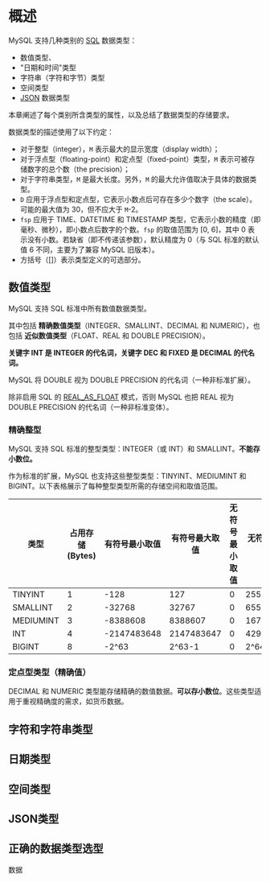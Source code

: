 # 概述





MySQL 支持几种类别的 [SQL](https://dev.mysql.com/doc/refman/8.0/en/glossary.html#glos_sql) 数据类型：

- 数值类型、
- "日期和时间"类型
- 字符串（字符和字节）类型
- 空间类型
-  [JSON](https://dev.mysql.com/doc/refman/8.0/en/json.html) 数据类型

本章阐述了每个类别所含类型的属性，以及总结了数据类型的存储要求。

数据类型的描述使用了以下约定：

- 对于整型（integer），`M` 表示最大的显示宽度（display width）；
- 对于浮点型（floating-point）和定点型（fixed-point）类型，`M` 表示可被存储数字的总个数（the precision）；
- 对于字符串类型，`M` 是最大长度。另外，`M` 的最大允许值取决于具体的数据类型。
- `D` 应用于浮点型和定点型，它表示小数点后可存在多少个数字（the scale）。可能的最大值为 30，但不应大于 `M`-2。
- `fsp` 应用于 TIME、DATETIME 和 TIMESTAMP 类型，它表示小数的精度（即毫秒、微秒），即小数点后数字的个数。`fsp` 的取值范围为 [0, 6]，其中 0 表示没有小数。若缺省（即不传递该参数），默认精度为 0（与 SQL 标准的默认值 6 不同，主要为了兼容 MySQL 旧版本）。
- 方括号（[]）表示类型定义的可选部分。





## 数值类型

MySQL 支持 SQL 标准中所有数值数据类型。

其中包括 **精确数值类型**（INTEGER、SMALLINT、DECIMAL 和 NUMERIC），也包括 **近似数值类型**（FLOAT、REAL 和 DOUBLE PRECISION）。

**关键字 INT 是 INTEGER 的代名词，关键字 DEC 和 FIXED 是 DECIMAL 的代名词。**

MySQL 将 DOUBLE 视为 DOUBLE PRECISION 的代名词（一种非标准扩展）。

除非启用 SQL 的 [REAL_AS_FLOAT](https://dev.mysql.com/doc/refman/8.0/en/sql-mode.html#sqlmode_real_as_float) 模式，否则 MySQL 也把 REAL 视为 DOUBLE PRECISION 的代名词（一种非标准变体）。





### 精确整型

MySQL 支持 SQL 标准的整型类型：INTEGER（或 INT）和 SMALLINT。**不能存小数位。**

作为标准的扩展，MySQL 也支持这些整型类型：TINYINT、MEDIUMINT 和 BIGINT。以下表格展示了每种整型类型所需的存储空间和取值范围。



| 类型      | 占用存储 (Bytes) | 有符号最小取值 | 有符号最大取值 | 无符号最小取值 | 无符号最大取值 |
| --------- | ---------------- | -------------- | -------------- | -------------- | -------------- |
| TINYINT   | 1                | -128           | 127            | 0              | 255            |
| SMALLINT  | 2                | -32768         | 32767          | 0              | 65535          |
| MEDIUMINT | 3                | -8388608       | 8388607        | 0              | 16777215       |
| INT       | 4                | -2147483648    | 2147483647     | 0              | 4294967295     |
| BIGINT    | 8                | -2^63          | 2^63-1         | 0              | 2^64-1         |





### 定点型类型（精确值）

DECIMAL 和 NUMERIC 类型能存储精确的数值数据。**可以存小数位**。这些类型适用于重视精确度的需求，如货币数据。







## 字符和字符串类型





## 日期类型



## 空间类型

## JSON类型





## 正确的数据类型选型





数据